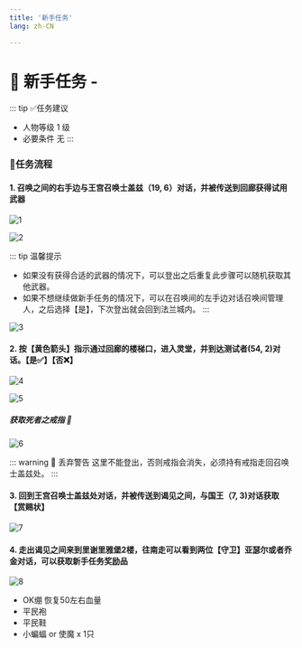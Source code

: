 ```yaml
---
title: '新手任务'
lang: zh-CN

---
```


<RouterBack />


# 📜 新手任务 - 


::: tip ✅任务建议
- 人物等级	1 级
- 必要条件  无
:::

### 📝任务流程

#### 1. 召唤之间的右手边与王宫召唤士盖兹（19, 6）对话，并被传送到回廊获得试用武器

![1](https://user-images.githubusercontent.com/78347270/115993070-05ad6480-a60c-11eb-8551-b2f007a9b5b4.png)

![2](https://user-images.githubusercontent.com/78347270/115993075-1067f980-a60c-11eb-97eb-b813a5dfec0b.png)

::: tip 温馨提示
- 如果没有获得合适的武器的情况下，可以登出之后重复此步骤可以随机获取其他武器。
- 如果不想继续做新手任务的情况下，可以在召唤间的左手边对话召唤间管理人，之后选择【是】，下次登出就会回到法兰城内。
:::

![3](https://user-images.githubusercontent.com/78347270/115993113-4a390000-a60c-11eb-8803-168bf4aa450d.png)

#### 2. 按【黄色箭头】指示通过回廊的楼梯口，进入灵堂，并到达测试者(54, 2)对话。【是✅】【否❌】

![4](https://user-images.githubusercontent.com/78347270/115993171-92f0b900-a60c-11eb-9cad-24cc83119c7c.png)

![5](https://user-images.githubusercontent.com/78347270/115993213-cfbcb000-a60c-11eb-9f0f-97e764754b04.png)

##### 获取死者之戒指 💍
![6](https://user-images.githubusercontent.com/78347270/115993277-13171e80-a60d-11eb-9185-5f7214948100.png)

::: warning 🚨 丢弃警告
这里不能登出，否则戒指会消失，必须持有戒指走回召唤士盖兹处。
:::

#### 3. 回到王宫召唤士盖兹处对话，并被传送到谒见之间，与国王（7, 3)对话获取【赏赐状】

![7](https://user-images.githubusercontent.com/78347270/115993463-d1d33e80-a60d-11eb-953b-f263ebdfd595.png)


#### 4. 走出谒见之间来到里谢里雅堡2楼，往南走可以看到两位【守卫】亚瑟尔或者乔金对话，可以获取新手任务奖励品

![8](https://user-images.githubusercontent.com/78347270/115993492-f16a6700-a60d-11eb-9b64-bec6f9cebfd0.png)

- OK绷 恢复50左右血量
- 平民袍
- 平民鞋
- 小蝙蝠 or 使魔 x 1只